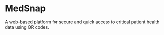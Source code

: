 # MedSnap
A web-based platform for secure and quick access to critical patient health data using QR codes.
